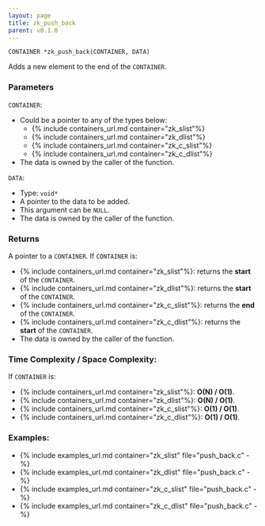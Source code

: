 ```yaml
---
layout: page
title: zk_push_back
parent: v0.1.0
---
```


```
CONTAINER *zk_push_back(CONTAINER, DATA)
```

Adds a new element to the end of the `CONTAINER`.

### Parameters

`CONTAINER`:
- Could be a pointer to any of the types below:
  - {% include containers_url.md container="zk_slist"%}
  - {% include containers_url.md container="zk_dlist"%}
  - {% include containers_url.md container="zk_c_slist"%}
  - {% include containers_url.md container="zk_c_dlist"%}
- The data is owned by the caller of the function.

`DATA`:
- Type: `void*`
- A pointer to the data to be added.
- This argument can be `NULL`.
- The data is owned by the caller of the function.

### Returns
A pointer to a `CONTAINER`. If `CONTAINER` is:
- {% include containers_url.md container="zk_slist"%}: returns the **start** of the `CONTAINER`.
- {% include containers_url.md container="zk_dlist"%}: returns the **start** of the `CONTAINER`.
- {% include containers_url.md container="zk_c_slist"%}: returns the **end** of the `CONTAINER`.
- {% include containers_url.md container="zk_c_dlist"%}: returns the **start** of the `CONTAINER`.
- The data is owned by the caller of the function.

### Time Complexity / Space Complexity:
If `CONTAINER` is:
- {% include containers_url.md container="zk_slist"%}: **O(N) / O(1)**.
- {% include containers_url.md container="zk_dlist"%}: **O(N) / O(1)**.
- {% include containers_url.md container="zk_c_slist"%}: **O(1) / O(1)**.
- {% include containers_url.md container="zk_c_dlist"%}: **O(1) / O(1)**.

### Examples:
- {% include examples_url.md container="zk_slist" file="push_back.c" -%}
- {% include examples_url.md container="zk_dlist" file="push_back.c" -%}
- {% include examples_url.md container="zk_c_slist" file="push_back.c" -%}
- {% include examples_url.md container="zk_c_dlist" file="push_back.c" -%}


